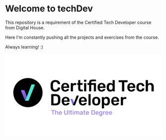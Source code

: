 # Welcome to techDev
This repository is a requirement of the Certified Tech Developer course from Digital House.

Here I'm constantly pushing all the projects and exercises from the course.

Always learning! :)

![](https://github.com/caiosaldanha/techdev/blob/main/files/ctdlogo.jpg)

